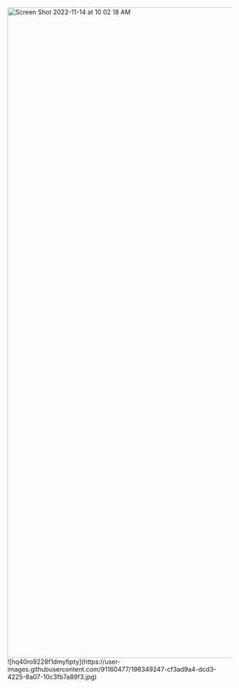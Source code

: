 <img width="1463" alt="Screen Shot 2022-11-14 at 10 02 18 AM" src="https://user-images.githubusercontent.com/91160477/209815480-7da50052-5ca3-40da-9e60-3bf6abd09229.png">
![hq40ro9228f1dmyfipty](https://user-images.githubusercontent.com/91160477/198349247-cf3ad9a4-dcd3-4225-8a07-10c3fb7a89f3.jpg)
